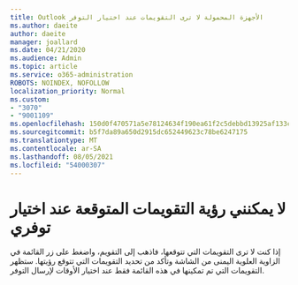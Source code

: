 ```yaml
---
title: Outlook الأجهزة المحمولة لا ترى التقويمات عند اختيار التوفر
ms.author: daeite
author: daeite
manager: joallard
ms.date: 04/21/2020
ms.audience: Admin
ms.topic: article
ms.service: o365-administration
ROBOTS: NOINDEX, NOFOLLOW
localization_priority: Normal
ms.custom:
- "3070"
- "9001109"
ms.openlocfilehash: 150d0f470571a5e78124634f190ea61f2c5debbd13925af133c83b351bb6c6f8
ms.sourcegitcommit: b5f7da89a650d2915dc652449623c78be6247175
ms.translationtype: MT
ms.contentlocale: ar-SA
ms.lasthandoff: 08/05/2021
ms.locfileid: "54000307"
---
```

# <a name="im-not-seeing-the-calendars-i-expect-when-choosing-my-availability"></a>لا يمكنني رؤية التقويمات المتوقعة عند اختيار توفري

إذا كنت لا ترى التقويمات التي تتوقعها، فاذهب إلى التقويم، واضغط على زر القائمة في الزاوية العلوية اليمنى من الشاشة وتأكد من تحديد التقويمات التي تتوقع رؤيتها. ستظهر التقويمات التي تم تمكينها في هذه القائمة فقط عند اختيار الأوقات لإرسال التوفر.